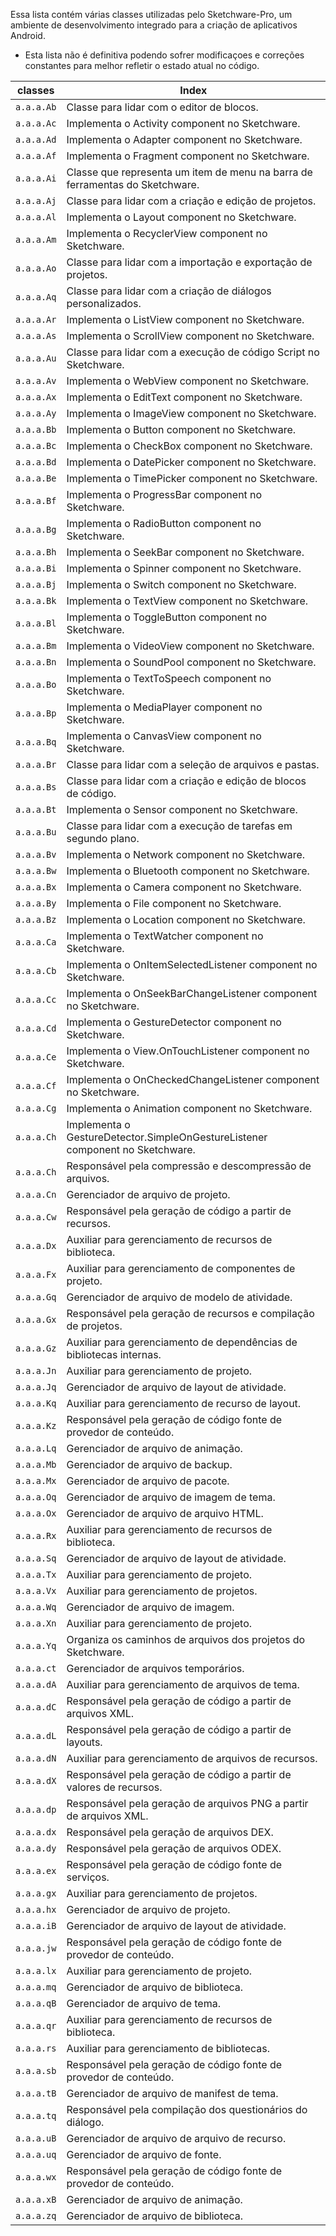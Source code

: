 Essa lista contém várias classes  utilizadas pelo Sketchware-Pro, um ambiente de desenvolvimento integrado para a criação de aplicativos Android.
* Esta lista não é definitiva podendo sofrer modificaçoes e correções constantes para melhor refletir o estado atual no código.

| classes | Index |
|---|---| 
| `a.a.a.Ab` | Classe para lidar com o editor de blocos. | 
| `a.a.a.Ac` | Implementa o Activity component no Sketchware. | 
| `a.a.a.Ad` | Implementa o Adapter component no Sketchware. | 
| `a.a.a.Af` | Implementa o Fragment component no Sketchware. | 
| `a.a.a.Ai` | Classe que representa um item de menu na barra de ferramentas do Sketchware. | 
| `a.a.a.Aj` | Classe para lidar com a criação e edição de projetos. |
| `a.a.a.Al` | Implementa o Layout component no Sketchware. | 
| `a.a.a.Am` | Implementa o RecyclerView component no Sketchware. | 
| `a.a.a.Ao` | Classe para lidar com a importação e exportação de projetos. | 
| `a.a.a.Aq` | Classe para lidar com a criação de diálogos personalizados. | 
| `a.a.a.Ar` | Implementa o ListView component no Sketchware. | 
| `a.a.a.As` | Implementa o ScrollView component no Sketchware. | 
| `a.a.a.Au` | Classe para lidar com a execução de código Script no Sketchware. | 
| `a.a.a.Av` | Implementa o WebView component no Sketchware. | 
| `a.a.a.Ax` | Implementa o EditText component no Sketchware. | 
| `a.a.a.Ay` | Implementa o ImageView component no Sketchware. | 
| `a.a.a.Bb` | Implementa o Button component no Sketchware. | 
| `a.a.a.Bc` | Implementa o CheckBox component no Sketchware. | 
| `a.a.a.Bd` | Implementa o DatePicker component no Sketchware. | 
| `a.a.a.Be` | Implementa o TimePicker component no Sketchware. | 
| `a.a.a.Bf` | Implementa o ProgressBar component no Sketchware. | 
| `a.a.a.Bg` | Implementa o RadioButton component no Sketchware. | 
| `a.a.a.Bh` | Implementa o SeekBar component no Sketchware. | 
| `a.a.a.Bi` | Implementa o Spinner component no Sketchware. | 
| `a.a.a.Bj` | Implementa o Switch component no Sketchware. | 
| `a.a.a.Bk` | Implementa o TextView component no Sketchware. | 
| `a.a.a.Bl` | Implementa o ToggleButton component no Sketchware. | 
| `a.a.a.Bm` | Implementa o VideoView component no Sketchware. | 
| `a.a.a.Bn` | Implementa o SoundPool component no Sketchware. | 
| `a.a.a.Bo` | Implementa o TextToSpeech component no Sketchware. | 
| `a.a.a.Bp` | Implementa o MediaPlayer component no Sketchware. | 
| `a.a.a.Bq` | Implementa o CanvasView component no Sketchware. | 
| `a.a.a.Br` | Classe para lidar com a seleção de arquivos e pastas. | 
| `a.a.a.Bs` | Classe para lidar com a criação e edição de blocos de código. | 
| `a.a.a.Bt` | Implementa o Sensor component no Sketchware. | 
| `a.a.a.Bu` | Classe para lidar com a execução de tarefas em segundo plano. | 
| `a.a.a.Bv` | Implementa o Network component no Sketchware. | 
| `a.a.a.Bw` | Implementa o Bluetooth component no Sketchware. | 
| `a.a.a.Bx` | Implementa o Camera component no Sketchware. | 
| `a.a.a.By` | Implementa o File component no Sketchware. | 
| `a.a.a.Bz` | Implementa o Location component no Sketchware. | 
| `a.a.a.Ca` | Implementa o TextWatcher component no Sketchware. | 
| `a.a.a.Cb` | Implementa o OnItemSelectedListener component no Sketchware. | 
| `a.a.a.Cc` | Implementa o OnSeekBarChangeListener component no Sketchware. | 
| `a.a.a.Cd` | Implementa o GestureDetector component no Sketchware. | 
| `a.a.a.Ce` | Implementa o View.OnTouchListener component no Sketchware. | 
| `a.a.a.Cf` | Implementa o OnCheckedChangeListener component no Sketchware. | 
| `a.a.a.Cg` | Implementa o Animation component no Sketchware. | 
| `a.a.a.Ch` | Implementa o GestureDetector.SimpleOnGestureListener component no Sketchware. | 
| `a.a.a.Ch` | Responsável pela compressão e descompressão de arquivos. | 
| `a.a.a.Cn` | Gerenciador de arquivo de projeto. | 
| `a.a.a.Cw` | Responsável pela geração de código  a partir de recursos. | 
| `a.a.a.Dx` | Auxiliar para gerenciamento de recursos de biblioteca. | 
| `a.a.a.Fx` | Auxiliar para gerenciamento de componentes de projeto. | 
| `a.a.a.Gq` | Gerenciador de arquivo de modelo de atividade. | 
| `a.a.a.Gx` | Responsável pela geração de recursos e compilação de projetos. | 
| `a.a.a.Gz` | Auxiliar para gerenciamento de dependências de bibliotecas internas. | 
| `a.a.a.Jn` | Auxiliar para gerenciamento de projeto. | 
| `a.a.a.Jq` | Gerenciador de arquivo de layout de atividade. | 
| `a.a.a.Kq` | Auxiliar para gerenciamento de recurso de layout. | 
| `a.a.a.Kz` | Responsável pela geração de código fonte de provedor de conteúdo. | 
| `a.a.a.Lq` | Gerenciador de arquivo de animação. | 
| `a.a.a.Mb` | Gerenciador de arquivo de backup. | 
| `a.a.a.Mx` | Gerenciador de arquivo de pacote. | 
| `a.a.a.Oq` | Gerenciador de arquivo de imagem de tema. | 
| `a.a.a.Ox` | Gerenciador de arquivo de arquivo HTML. | 
| `a.a.a.Rx` | Auxiliar para gerenciamento de recursos de biblioteca. | 
| `a.a.a.Sq` | Gerenciador de arquivo de layout de atividade. | 
| `a.a.a.Tx` | Auxiliar para gerenciamento de projeto. | 
| `a.a.a.Vx` | Auxiliar para gerenciamento de projetos. | 
| `a.a.a.Wq` | Gerenciador de arquivo de imagem. | 
| `a.a.a.Xn` | Auxiliar para gerenciamento de projeto. | 
| `a.a.a.Yq` | Organiza os caminhos de arquivos dos projetos do Sketchware. | 
| `a.a.a.ct` | Gerenciador de arquivos temporários. | 
| `a.a.a.dA` | Auxiliar para gerenciamento de arquivos de tema. | 
| `a.a.a.dC` | Responsável pela geração de código  a partir de arquivos XML. | 
| `a.a.a.dL` | Responsável pela geração de código  a partir de layouts. | 
| `a.a.a.dN` | Auxiliar para gerenciamento de arquivos de recursos. | 
| `a.a.a.dX` | Responsável pela geração de código  a partir de valores de recursos. | 
| `a.a.a.dp` | Responsável pela geração de arquivos PNG a partir de arquivos XML. | 
| `a.a.a.dx` | Responsável pela geração de arquivos DEX. | 
| `a.a.a.dy` | Responsável pela geração de arquivos ODEX. | 
| `a.a.a.ex` | Responsável pela geração de código fonte de serviços. | 
| `a.a.a.gx` | Auxiliar para gerenciamento de projetos. | 
| `a.a.a.hx` | Gerenciador de arquivo de projeto. | 
| `a.a.a.iB` | Gerenciador de arquivo de layout de atividade. | 
| `a.a.a.jw` | Responsável pela geração de código fonte de provedor de conteúdo. | 
| `a.a.a.lx` | Auxiliar para gerenciamento de projeto. | 
| `a.a.a.mq` | Gerenciador de arquivo de biblioteca. | 
| `a.a.a.qB` | Gerenciador de arquivo de tema. | 
| `a.a.a.qr` | Auxiliar para gerenciamento de recursos de biblioteca. | 
| `a.a.a.rs` | Auxiliar para gerenciamento de bibliotecas. | 
| `a.a.a.sb` | Responsável pela geração de código fonte de provedor de conteúdo. | 
| `a.a.a.tB` | Gerenciador de arquivo de manifest de tema. | 
| `a.a.a.tq` | Responsável pela compilação dos questionários do diálogo. | 
| `a.a.a.uB` | Gerenciador de arquivo de arquivo de recurso. | 
| `a.a.a.uq` | Gerenciador de arquivo de fonte. | 
| `a.a.a.wx` | Responsável pela geração de código fonte de provedor de conteúdo. | 
| `a.a.a.xB` | Gerenciador de arquivo de animação. | 
| `a.a.a.zq` | Gerenciador de arquivo de biblioteca.
